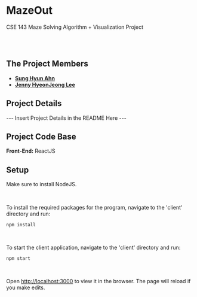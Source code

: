 # MazeOut
CSE 143 Maze Solving Algorithm + Visualization Project

<br></br>

## The Project Members
* [**Sung Hyun Ahn**](https://github.com/sahn1998)
* [**Jenny HyeonJeong Lee**](https://github.com/jhjlee0329)

## Project Details

--- Insert Project Details in the README Here ---

## Project Code Base
**Front-End:** ReactJS

## Setup
Make sure to install NodeJS.

<br>

To install the required packages for the program, navigate to the 'client' directory and run:

```
npm install
```

<br>

To start the client application, navigate to the 'client' directory and run:

```
npm start
```

<br> 

Open [http://localhost:3000](http://localhost:3000) to view it in the browser.
The page will reload if you make edits.
